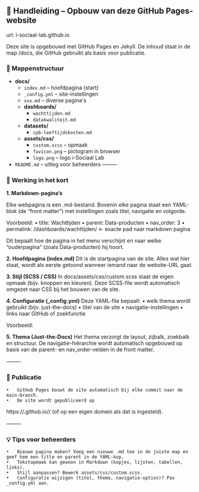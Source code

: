 ## 🧭 Handleiding – Opbouw van deze GitHub Pages-website

url: i-sociaal-lab.github.io

Deze site is opgebouwd met GitHub Pages en Jekyll.
De inhoud staat in de map /docs, die GitHub gebruikt als basis voor publicatie.

### 📁 Mappenstructuur

- **docs/**
  - `index.md` – hoofdpagina (start)
  - `_config.yml` – site-instellingen
  - `xxx.md` – diverse pagina's
  - **dashboards/**
    - `wachttijden.md`
    - `datakwaliteit.md`
  - **datasets/**
    - `cpb-leeftijdskosten.md`
  - **assets/css/**
    - `custom.scss` – opmaak
    - `favicon.png` – pictogram in browser
    - `logo.png` – logo i-Sociaal Lab
- `README.md` – uitleg voor beheerders
⸻

### 🧩 Werking in het kort
**1.	Markdown-pagina’s** 

Elke webpagina is een .md-bestand.
Bovenin elke pagina staat een YAML-blok (de “front matter”) met instellingen zoals titel, navigatie en volgorde. 

Voorbeeld:
•	title: Wachttijden
•	parent: Data-producten
•	nav_order: 3
•	permalink: /dashboards/wachttijden/        ← exacte pad naar markdown pagina

Dit bepaalt hoe de pagina in het menu verschijnt en naar welke “ouderpagina” (zoals Data-producten) hij hoort.

**2.	Hoofdpagina (index.md)**
Dit is de startpagina van de site.
Alles wat hier staat, wordt als eerste getoond wanneer iemand naar de website-URL gaat.
	
**3.	Stijl (SCSS / CSS)**
In docs/assets/css/custom.scss staat de eigen opmaak (bijv. knoppen en kleuren).
Deze SCSS-file wordt automatisch omgezet naar CSS bij het bouwen van de site.
	
**4.	Configuratie (_config.yml)**
Deze YAML-file bepaalt:
	•	welk thema wordt gebruikt (bijv. just-the-docs)
	•	titel van de site
	•	navigatie-instellingen
	•	links naar GitHub of zoekfunctie

Voorbeeld:

**5.	Thema (Just-the-Docs)**
Het thema verzorgt de layout, zijbalk, zoekbalk en structuur.
De navigatie-hiërarchie wordt automatisch opgebouwd op basis van de parent- en nav_order-velden in de front matter.

⸻

### 🚀 Publicatie
	•	GitHub Pages bouwt de site automatisch bij elke commit naar de main-branch.
	•	De site wordt gepubliceerd op
https://<organisatie>.github.io/<repositorynaam>/
(of op een eigen domein als dat is ingesteld).

⸻

### 💡 Tips voor beheerders
	•	Nieuwe pagina maken? Voeg een nieuwe .md toe in de juiste map en geef hem een title en parent in de YAML-kop.
	•	Tekstopmaak kan gewoon in Markdown (kopjes, lijsten, tabellen, links).
	•	Stijl aanpassen? Bewerk assets/css/custom.scss.
	•	Configuratie wijzigen (titel, thema, navigatie-opties)? Pas _config.yml aan.
